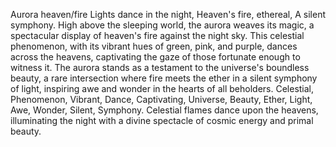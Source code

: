 Aurora heaven/fire
Lights dance in the night,
Heaven's fire, ethereal,
A silent symphony.
High above the sleeping world, the aurora weaves its magic, a spectacular display of heaven's fire against the night sky. This celestial phenomenon, with its vibrant hues of green, pink, and purple, dances across the heavens, captivating the gaze of those fortunate enough to witness it. The aurora stands as a testament to the universe's boundless beauty, a rare intersection where fire meets the ether in a silent symphony of light, inspiring awe and wonder in the hearts of all beholders.
Celestial, Phenomenon, Vibrant, Dance, Captivating, Universe, Beauty, Ether, Light, Awe, Wonder, Silent, Symphony.
Celestial flames dance upon the heavens, illuminating the night with a divine spectacle of cosmic energy and primal beauty.